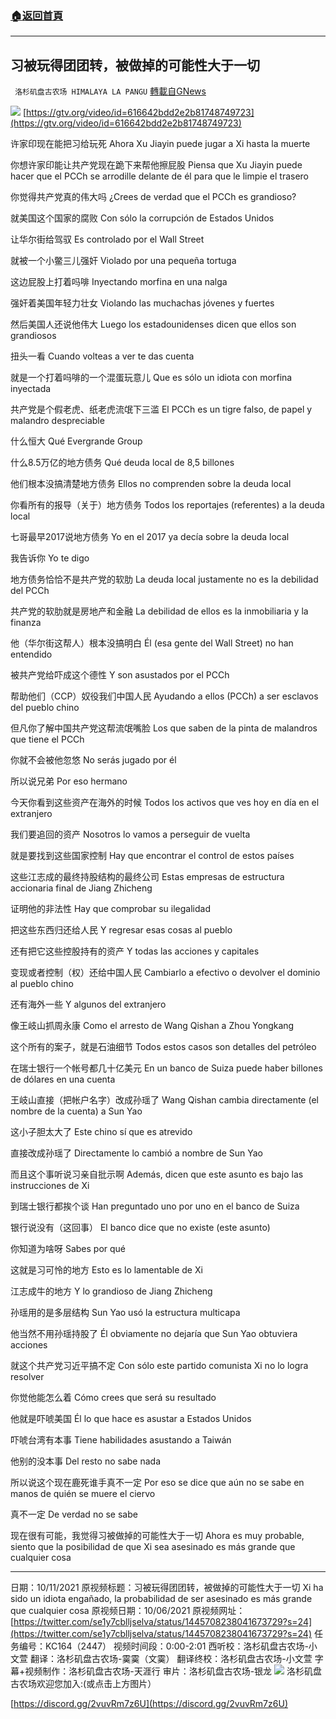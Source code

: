 ###  [:house:返回首頁](https://github.com/ourhimalayas/txt)
---


## 习被玩得团团转，被做掉的可能性大于一切
` 洛杉矶盘古农场 HIMALAYA LA PANGU` [轉載自GNews](https://gnews.org/zh-hans/1591251/)

![](https://assets.gnews.org/wp-content/uploads/2021/10/2447.png)
[https://gtv.org/video/id=616642bdd2e2b81748749723](https://gtv.org/video/id=616642bdd2e2b81748749723)

许家印现在能把习给玩死
Ahora Xu Jiayin puede jugar a Xi hasta la muerte

你想许家印能让共产党现在跪下来帮他擦屁股
Piensa que Xu Jiayin puede hacer que el PCCh se arrodille delante de él para que le limpie el trasero

你觉得共产党真的伟大吗
¿Crees de verdad que el PCCh es grandioso?

就美国这个国家的腐败
Con sólo la corrupción de Estados Unidos

让华尔街给驾驭
Es controlado por el Wall Street

就被一个小鳖三儿强奸
Violado por una pequeña tortuga

这边屁股上打着吗啡
Inyectando morfina en una nalga

强奸着美国年轻力壮女
Violando las muchachas jóvenes y fuertes

然后美国人还说他伟大
Luego los estadounidenses dicen que ellos son grandiosos

扭头一看
Cuando volteas a ver te das cuenta

就是一个打着吗啡的一个混蛋玩意儿
Que es sólo un idiota con morfina inyectada

共产党是个假老虎、纸老虎流氓下三滥
El PCCh es un tigre falso, de papel y malandro despreciable

什么恒大
Qué Evergrande Group

什么8.5万亿的地方债务
Qué deuda local de 8,5 billones

他们根本没搞清楚地方债务
Ellos no comprenden sobre la deuda local

你看所有的报导（关于）地方债务
Todos los reportajes (referentes) a la deuda local

七哥最早2017说地方债务
Yo en el 2017 ya decía sobre la deuda local

我告诉你
Yo te digo

地方债务恰恰不是共产党的软肋
La deuda local justamente no es la debilidad del PCCh

共产党的软肋就是房地产和金融
La debilidad de ellos es la inmobiliaria y la finanza

他（华尔街这帮人）根本没搞明白
Él (esa gente del Wall Street) no han entendido

被共产党给吓成这个德性
Y son asustados por el PCCh

帮助他们（CCP）奴役我们中国人民
Ayudando a ellos (PCCh) a ser esclavos del pueblo chino

但凡你了解中国共产党这帮流氓嘴脸
Los que saben de la pinta de malandros que tiene el PCCh

你就不会被他忽悠
No serás jugado por él

所以说兄弟
Por eso hermano

今天你看到这些资产在海外的时候
Todos los activos que ves hoy en día en el extranjero

我们要追回的资产
Nosotros lo vamos a perseguir de vuelta

就是要找到这些国家控制
Hay que encontrar el control de estos países

这些江志成的最终持股结构的最终公司
Estas empresas de estructura accionaria final de Jiang Zhicheng

证明他的非法性
Hay que comprobar su ilegalidad

把这些东西归还给人民
Y regresar esas cosas al pueblo

还有把它这些控股持有的资产
Y todas las acciones y capitales

变现或者控制（权）还给中国人民
Cambiarlo a efectivo o devolver el dominio al pueblo chino

还有海外一些
Y algunos del extranjero

像王岐山抓周永康
Como el arresto de Wang Qishan a Zhou Yongkang

这个所有的案子，就是石油细节
Todos estos casos son detalles del petróleo

在瑞士银行一个帐号都几十亿美元
En un banco de Suiza puede haber billones de dólares en una cuenta

王岐山直接（把帐户名字）改成孙瑶了
Wang Qishan cambia directamente (el nombre de la cuenta) a Sun Yao

这小子胆太大了
Este chino sí que es atrevido

直接改成孙瑶了
Directamente lo cambió a nombre de Sun Yao

而且这个事听说习亲自批示啊
Además, dicen que este asunto es bajo las instrucciones de Xi

到瑞士银行都挨个谈
Han preguntado uno por uno en el banco de Suiza

银行说没有（这回事）
El banco dice que no existe (este asunto)

你知道为啥呀
Sabes por qué

这就是习可怜的地方
Esto es lo lamentable de Xi

江志成牛的地方
Y lo grandioso de Jiang Zhicheng

孙瑶用的是多层结构
Sun Yao usó la estructura multicapa

他当然不用孙瑶持股了
Él obviamente no dejaría que Sun Yao obtuviera acciones

就这个共产党习近平搞不定
Con sólo este partido comunista Xi no lo logra resolver

你觉他能怎么着
Cómo crees que será su resultado

他就是吓唬美国
Él lo que hace es asustar a Estados Unidos

吓唬台湾有本事
Tiene habilidades asustando a Taiwán

他别的没本事
Del resto no sabe nada

所以说这个现在鹿死谁手真不一定
Por eso se dice que aún no se sabe en manos de quién se muere el ciervo

真不一定
De verdad no se sabe

现在很有可能，我觉得习被做掉的可能性大于一切
Ahora es muy probable, siento que la posibilidad de que Xi sea asesinado es más grande que cualquier cosa

* * *

日期：10/11/2021
原视频标题：习被玩得团团转，被做掉的可能性大于一切
Xi ha sido un idiota engañado, la probabilidad de ser asesinado es más grande que cualquier cosa
原视频日期：10/06/2021
原视频网址： [https://twitter.com/se1y7cblljselva/status/1445708238041673729?s=24](https://twitter.com/se1y7cblljselva/status/1445708238041673729?s=24)
任务编号：KC164（2447）
视频时间段：0:00-2:01
西听校：洛杉矶盘古农场-小文萱
翻译：洛杉矶盘古农场-霙霙（文霙）
翻译终校：洛杉矶盘古农场-小文萱
字幕+视频制作：洛杉矶盘古农场-天涯行
审片：洛杉矶盘古农场-银龙
![](https://assets.gnews.org/wp-content/uploads/2021/03/WhatsApp-Image-2021-06-26-at-22.05.30.jpeg)
洛杉矶盘古农场欢迎您加入:(或点击上方图片）

[https://discord.gg/2vuvRm7z6U](https://discord.gg/2vuvRm7z6U)
